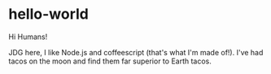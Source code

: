 # hello-world

Hi Humans!

JDG here, I like Node.js and coffeescript (that's what I'm made of!).
I've had tacos on the moon and find them far superior to Earth tacos. 
